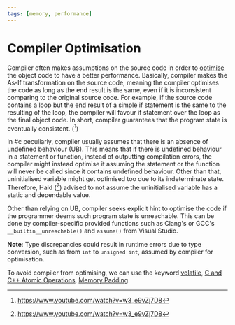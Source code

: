 ```yaml
---
tags: [memory, performance]
---
```


# Compiler Optimisation

Compiler often makes assumptions on the source code in order to
[optimise](202203011139.md) the object code to have a better performance.
Basically, compiler makes the As-If transformation on the source code, meaning
the compiler optimises the code as long as the end result is the same, even if
it is inconsistent comparing to the original source code. For example, if the
source code contains a loop but the end result of a simple if statement is the
same to the resulting of the loop, the compiler will favour if statement over
the loop as the final object code. In short, compiler guarantees that the
program state is eventually consistent. ([^Hald2022])

In #c peculiarly, compiler usually assumes that there is an absence of
undefined behaviour (UB). This means that if there is undefined behaviour in a
statement or function, instead of outputting compilation errors, the compiler
might instead optimise it assuming the statement or the function will never be
called since it contains undefined behaviour. Other than that, uninitialised
variable might get optimised too due to its indeterminate state. Therefore,
Hald ([^Hald2022]) advised to not assume the uninitialised variable has a static
and dependable value.

Other than relying on UB, compiler seeks explicit hint to optimise the code if
the programmer deems such program state is unreachable. This can be done by
compiler-specific provided functions such as Clang's or GCC's
`__builtin__unreachable()` and `assume()` from Visual Studio.

**Note**: Type discrepancies could result in runtime errors due to type
conversion, such as from `int` to `unsigned int`, assumed by compiler for
optimisation.

To avoid compiler from optimising, we can use the keyword
[volatile](202202081526.md), [C and C++ Atomic Operations](202503110313.md),
[Memory Padding](202503110328.md).

[^Hald2022]: https://www.youtube.com/watch?v=w3_e9vZj7D8
